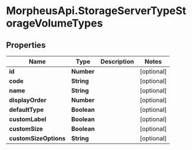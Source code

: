 # MorpheusApi.StorageServerTypeStorageVolumeTypes

## Properties

Name | Type | Description | Notes
------------ | ------------- | ------------- | -------------
**id** | **Number** |  | [optional] 
**code** | **String** |  | [optional] 
**name** | **String** |  | [optional] 
**displayOrder** | **Number** |  | [optional] 
**defaultType** | **Boolean** |  | [optional] 
**customLabel** | **Boolean** |  | [optional] 
**customSize** | **Boolean** |  | [optional] 
**customSizeOptions** | **String** |  | [optional] 


